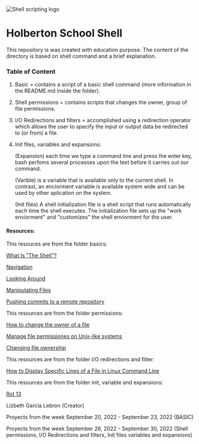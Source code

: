 ![Shell scripting logo](https://www.profesionalreview.com/wp-content/uploads/2017/03/Shell-Script-Linux-1280x720.png)
# Holberton School Shell
This repository is was created with education purpose. The content of the directory is based on shell command and a brief explanation. 

### Table of Content
1. Basic = contains a script of a basic shell command (more information in the README.md inside the folder).
2. Shell permissions = contains scripts that changes the owner, group of file permissions.
3. I/O Redirections and filters = accomplished using a redirection operator which allows the user to specify the input or output data be redirected to (or from) a file.
4. Init files, variables and expansions:

    (Expansion) each time we type a command line and press the enter key, bash perfoms several processes upon the text before it carries out our command.
  
    (Varible) is a variable that is available only to the current shell. In contrast, an enciorment variable is available system wide and can be used by other aplication on the system.
  
    (Init files) A shell initialization file is a shell script that runs automatically each time the shell executes. The initialization file sets up the "work enviorment" and "customizes" the shell enviorment for the user.

#### Resources:
This resouces are from the folder basics:

[What Is "The Shell"?](http://linuxcommand.org/lc3_lts0010.php)

[Navigation](https://intranet.hbtn.io/rltoken/fMDkg3TKjANJSPTROMQSpA)

[Looking Around](http://linuxcommand.org/lc3_lts0030.php)

[Manipulating Files](http://linuxcommand.org/lc3_lts0050.php)

[Pushing commits to a remote repository](https://docs.github.com/en/get-started/using-git/pushing-commits-to-a-remote-repository)


This resources are from the folder permissions:

[How to change the owner of a file](https://docs.oracle.com/cd/E19683-01/816-4883/6mb2joat2/index.html)

[Manage file permissiones on Unix-like systems](https://kb.iu.edu/d/abdb#change)

[Changing file ownership](https://docs.oracle.com/cd/E19683-01/816-4883/6mb2joat0/index.html)


This resources are from the folder I/O redirections and filter:

[How to Display Specific Lines of a File in Linux Command Line](https://linuxhandbook.com/display-specific-lines/)


This resources are from the folder init, variable and expansions:

[Rot 13](https://wiki.linuxquestions.org/wiki/Rot13)


Lizbeth Garcia Lebron (Creator) 

Proyects from the week September 20, 2022 - September 23, 2022 (BASIC)

Proyects from the week September 26, 2022 - September 30, 2022 (Shell permissions, I/O Redirections and filters, Init files variables and expansions)
